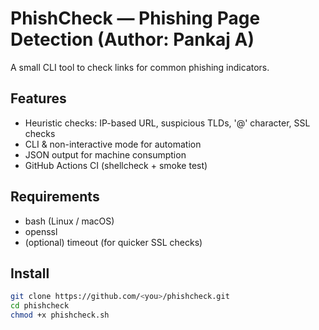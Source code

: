 # PhishCheck — Phishing Page Detection (Author: Pankaj A)

A small CLI tool to check links for common phishing indicators.

## Features
- Heuristic checks: IP-based URL, suspicious TLDs, '@' character, SSL checks
- CLI & non-interactive mode for automation
- JSON output for machine consumption
- GitHub Actions CI (shellcheck + smoke test)

## Requirements
- bash (Linux / macOS)
- openssl
- (optional) timeout (for quicker SSL checks)

## Install
```bash
git clone https://github.com/<you>/phishcheck.git
cd phishcheck
chmod +x phishcheck.sh

